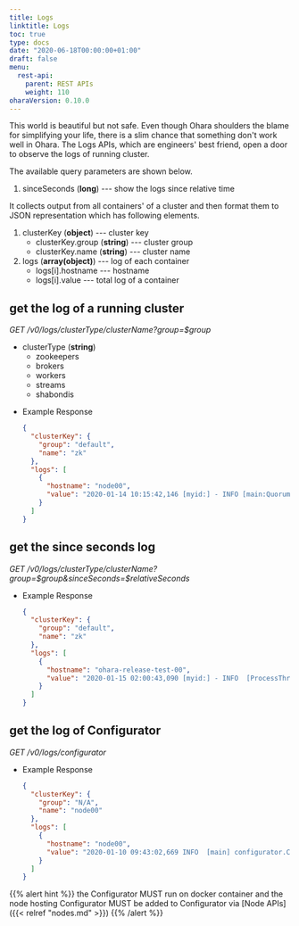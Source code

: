 ```yaml
---
title: Logs
linktitle: Logs
toc: true
type: docs
date: "2020-06-18T00:00:00+01:00"
draft: false
menu:
  rest-api:
    parent: REST APIs
    weight: 110
oharaVersion: 0.10.0
---
```


This world is beautiful but not safe. Even though Ohara shoulders the
blame for simplifying your life, there is a slim chance that something
don't work well in Ohara. The Logs APIs, which are engineers' best
friend, open a door to observe the logs of running cluster.

The available query parameters are shown below.

1. sinceSeconds (**long**) --- show the logs since relative time

It collects output from all containers' of a cluster and then format them
to JSON representation which has following elements.

1. clusterKey (**object**) --- cluster key
   - clusterKey.group (**string**) --- cluster group
   - clusterKey.name (**string**) --- cluster name
2. logs (**array(object)**) --- log of each container
   - logs[i].hostname --- hostname
   - logs[i].value --- total log of a container

## get the log of a running cluster

*GET /v0/logs/$clusterType/$clusterName?group=$group*

- clusterType (**string**)
  - zookeepers
  - brokers
  - workers
  - streams
  - shabondis

* Example Response
    ```json
    {
      "clusterKey": {
        "group": "default",
        "name": "zk"
      },
      "logs": [
        {
          "hostname": "node00",
          "value": "2020-01-14 10:15:42,146 [myid:] - INFO [main:QuorumPeerConfig@136"
        }
      ]
    }
    ```

## get the since seconds log

*GET /v0/logs/$clusterType/$clusterName?group=$group&sinceSeconds=$relativeSeconds*

* Example Response
    ```json
    {
      "clusterKey": {
        "group": "default",
        "name": "zk"
      },
      "logs": [
        {
          "hostname": "ohara-release-test-00",
          "value": "2020-01-15 02:00:43,090 [myid:] - INFO  [ProcessThread(sid:0 cport:2181)::PrepRequestProcessor@653] - Got user-level KeeperException when processing sessionid:0x100000761180000 type:setData cxid:0x11a zxid:0x9e txntype:-1 reqpath:n/a Error Path:/config/topics/default-topic0 Error:KeeperErrorCode = NoNode for /config/topics/default-topic0\n"
        }
      ]
    }
    ```

## get the log of Configurator

*GET /v0/logs/configurator*

* Example Response
    ```json
    {
      "clusterKey": {
        "group": "N/A",
        "name": "node00"
      },
      "logs": [
        {
          "hostname": "node00",
          "value": "2020-01-10 09:43:02,669 INFO  [main] configurator.Configurator$(391): start a configurator built on hostname:ohara-release-test-00 and port:5000\n2020-01-10 09:43:02,676 INFO  [main] configurator.Configurator$(393): enter ctrl+c to terminate the configurator"
        }
      ]
    }
    ```

{{% alert hint %}}
the Configurator MUST run on docker container and the node hosting
Configurator MUST be added to Configurator via
[Node APIs]({{< relref "nodes.md" >}})
{{% /alert %}}
